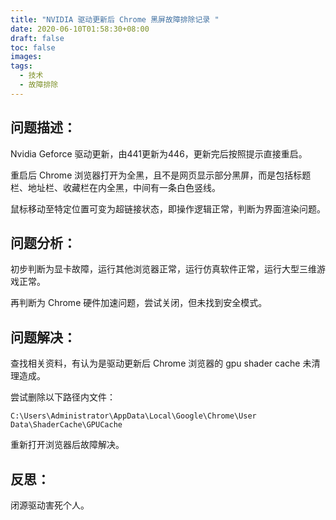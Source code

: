 ```yaml
---
title: "NVIDIA 驱动更新后 Chrome 黑屏故障排除记录 "
date: 2020-06-10T01:58:30+08:00
draft: false
toc: false
images:
tags: 
  - 技术
  - 故障排除
---
```


## 问题描述：

Nvidia Geforce 驱动更新，由441更新为446，更新完后按照提示直接重启。

重启后 Chrome 浏览器打开为全黑，且不是网页显示部分黑屏，而是包括标题栏、地址栏、收藏栏在内全黑，中间有一条白色竖线。

鼠标移动至特定位置可变为超链接状态，即操作逻辑正常，判断为界面渲染问题。

## 问题分析：

初步判断为显卡故障，运行其他浏览器正常，运行仿真软件正常，运行大型三维游戏正常。

再判断为 Chrome 硬件加速问题，尝试关闭，但未找到安全模式。

## 问题解决：

查找相关资料，有认为是驱动更新后 Chrome 浏览器的 gpu shader cache 未清理造成。

尝试删除以下路径内文件：

` C:\Users\Administrator\AppData\Local\Google\Chrome\User Data\ShaderCache\GPUCache `

重新打开浏览器后故障解决。

## 反思：

闭源驱动害死个人。